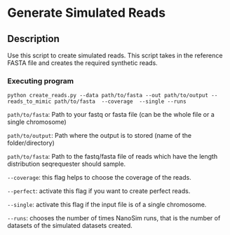 # Generate Simulated Reads

## Description

Use this script to create simulated reads. This script takes in the reference FASTA file and creates the required synthetic reads.

### Executing program
```python create_reads.py --data path/to/fasta --out path/to/output --reads_to_mimic path/to/fasta  --coverage  --single --runs```

```path/to/fasta```: Path to your fastq or fasta file (can be the whole file or a single chromosome)

```path/to/output```: Path where the output is to stored (name of the folder/directory)

```path/to/fasta```: Path to the fastq/fasta file of reads which have the length distribution seqrequester should sample.

```--coverage```:  this flag helps to choose the coverage of the reads.

```--perfect```: activate this flag if you want to create perfect reads.

```--single```: activate this flag if the input file is of a single chromosome.

```--runs```: chooses the number of times NanoSim runs, that is the number of datasets of the simulated datasets created.
